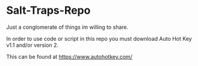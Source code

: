 # Salt-Traps-Repo
Just a conglomerate of things im willing to share.



In order to use code or script in this repo you must download Auto Hot Key v1.1 and/or version 2. 

This can be found at https://www.autohotkey.com/
